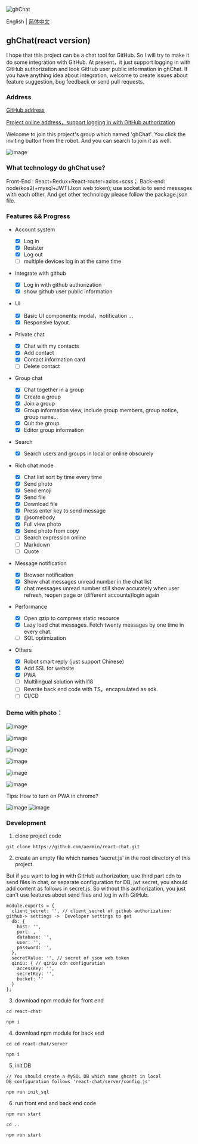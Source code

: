 ![ghChat](https://user-images.githubusercontent.com/24861316/54087066-55783580-438a-11e9-9a5d-14288e84a3f9.png)


English | [简体中文](./README-zh_CN.md)

## ghChat(react version)

I hope that this project can be a chat tool for GitHub. So I will try to make it do some integration with GitHub. At present，it just support logging in with GitHub authorization and look GitHub user public information in ghChat. If you have anything idea about integration, welcome to create issues about feature suggestion, bug feedback or send pull requests.

### Address

[GitHub address](https://github.com/aermin/react-chat)

[Project online address，support logging in with GitHub authorization](https://im.aermin.top)

Welcome to join this project's group which named 'ghChat'. You click the inviting button from the robot. And you can search to join it as well.

![image](https://user-images.githubusercontent.com/24861316/53296199-6337a200-3845-11e9-8435-3f5480cca602.png)


### What technology do ghChat use?

Front-End : React+Redux+React-router+axios+scss；
Back-end: node(koa2)+mysql+JWT(Json web token); 
use socket.io to send messages with each other. 
And get other technology please follow the package.json file.

### Features && Progress

- Account system

  - [x] Log in
  - [x] Resister
  - [x] Log out
  - [ ] multiple devices log in at the same time

- Integrate with github

  - [x] Log in with github authorization
  - [x] show github user public information

- UI
    - [x] Basic UI components: modal，notification ...
    - [x] Responsive layout.

- Private chat

  - [x] Chat with my contacts
  - [x] Add contact
  - [x] Contact information card
  - [ ] Delete contact

- Group chat

  - [x] Chat together in a group
  - [x] Create a group
  - [x] Join a group
  - [x] Group information view, include group members, group notice, group name...
  - [x] Quit the group
  - [x] Editor group information

- Search

  - [x] Search users and groups in local or online obscurely

- Rich chat mode

  - [x] Chat list sort by time every time
  - [x] Send photo
  - [x] Send emoji
  - [x] Send file
  - [x] Download file
  - [x] Press enter key to send message
  - [x] @somebody
  - [x] Full view photo
  - [x] Send photo from copy
  - [ ] Search expression online
  - [ ] Markdown
  - [ ] Quote

- Message notification

  - [x] Browser notification
  - [x] Show chat messages unread number in the chat list
  - [x] chat messages unread number still show accurately when user refresh, reopen page or (different accounts)login again

- Performance

  - [x] Open gzip to compress static resource
  - [x] Lazy load chat messages. Fetch twenty messages by one time in every chat.
  - [ ] SQL optimization

- Others

  - [x] Robot smart reply (just support Chinese)
  - [x] Add SSL for website
  - [x] PWA
  - [ ] Multilingual solution with I18
  - [ ] Rewrite back end code with TS，encapsulated as sdk.
  - [ ] CI/CD

### Demo with photo：

![image](https://user-images.githubusercontent.com/24861316/53351929-e1d33300-395c-11e9-84a9-0a9fd793b5a1.png)

![image](https://user-images.githubusercontent.com/24861316/53295822-b3f7cc80-383e-11e9-83b4-82a12bd4a24f.png)

![image](https://user-images.githubusercontent.com/24861316/53296063-eb687800-3842-11e9-9da3-ab1c312c673d.png)

![image](https://user-images.githubusercontent.com/24861316/53296160-afcead80-3844-11e9-9827-4b03303fcd3d.png)

![image](https://user-images.githubusercontent.com/24861316/53351432-4346d200-395c-11e9-936e-e08d887f1355.png)

![image](https://user-images.githubusercontent.com/24861316/54492992-42271600-4906-11e9-8828-a79e018af1c8.png)

Tips: How to turn on PWA in chrome?

![image](https://user-images.githubusercontent.com/24861316/54492876-3ab33d00-4905-11e9-8283-089f2af82399.png)
![image](https://user-images.githubusercontent.com/24861316/54493160-9e3e6a00-4907-11e9-8f26-427c6753e2a4.png)


### Development

1. clone project code
```
git clone https://github.com/aermin/react-chat.git
```


2.  create an empty file which names 'secret.js' in the root directory of this project.

But if you want to log in with GitHub authorization, use third part cdn to send files in chat, or separate configuration for DB, jwt secret, you should add content as follows in secret.js. So without this authorization, you just can't use features about send files and log in with GitHub.

```
module.exports = {
  client_secret: '', // client_secret of github authorization:  github-> settings ->  Developer settings to get 
  db: {
    host: '', 
    port: ,
    database: '',
    user: '',
    password: '',
  },
  secretValue: '', // secret of json web token
  qiniu: { // qiniu cdn configuration
    accessKey: '',
    secretKey: '',
    bucket: ''
  }
};
```

3. download npm module for front end

```
cd react-chat
```

```
npm i
```

4. download npm module for back end
```
cd cd react-chat/server 
```

```
npm i
```

5. init DB
```
// You should create a MySQL DB which name ghcaht in local
DB configuration follows 'react-chat/server/config.js'

npm run init_sql
```

6. run front end and back end code
```
npm run start
```

```
cd ..  
```

```
npm run start
```